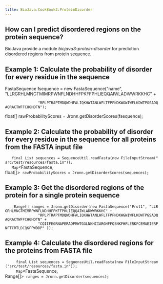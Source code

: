 ```yaml
---
title: BioJava:CookBook3:ProteinDisorder
---
```


How can I predict disordered regions on the protein sequence?
-------------------------------------------------------------

BioJava provide a module *biojava3-protein-disorder* for prediction
disordered regions from protein sequence.

Example 1: Calculate the probability of disorder for every residue in the sequence
----------------------------------------------------------------------------------

<java> FastaSequence fsequence = new FastaSequence("name",
"LLRGRHLMNGTMIMRPWNFLNDHHFPKFFPHLIEQQAIWLADWWRKKHC" +

`               "RPLPTRAPTMDQWDHFALIQKHWTANLWFLTFPFNDKWGWIWFLKDWTPGSADQAQRACTWFFCHGHDTN");`

float[] rawProbabilityScores = Jronn.getDisorderScores(fsequence);
</java>

Example 2: Calculate the probability of disorder for every residue in the sequence for all proteins from the FASTA input file
-----------------------------------------------------------------------------------------------------------------------------

<java>

`   final List`<FastaSequence>` sequences = SequenceUtil.readFasta(new FileInputStream("src/test/resources/fasta.in"));`  
`   Map`<FastaSequence, float[]>` rawProbabilityScores = Jronn.getDisorderScores(sequences); `

</java>

Example 3: Get the disordered regions of the protein for a single protein sequence
----------------------------------------------------------------------------------

<java>

`    Range[] ranges = Jronn.getDisorder(new FastaSequence("Prot1", "LLRGRHLMNGTMIMRPWNFLNDHHFPKFFPHLIEQQAIWLADWWRKKHC" +`  
`               "RPLPTRAPTMDQWDHFALIQKHWTANLWFLTFPFNDKWGWIWFLKDWTPGSADQAQRACTWFFCHGHDTN" +`  
`               "CQIIFEGRNAPERADPMWTGGLNKHIIARGHFFQSNKFHFLERKFCEMAEIERPNFTCRTLDCQKFPWDDP" ));`

</java>

Example 4: Calculate the disordered regions for the proteins from FASTA file
----------------------------------------------------------------------------

<java>

`     final List`<FastaSequence>` sequences = SequenceUtil.readFasta(new FileInputStream("src/test/resources/fasta.in"));`  
`     Map`<FastaSequence, Range[]>` ranges = Jronn.getDisorder(sequences);`

</java>
